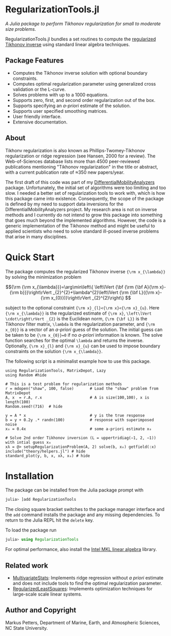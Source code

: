 # RegularizationTools.jl

*A Julia package to perform Tikhonov regularization for small to moderate size problems.*

RegularizationTools.jl bundles a set routines to compute the [regularized  Tikhonov inverse](https://en.wikipedia.org/wiki/Tikhonov_regularization) using standard linear algebra techniques.  

## Package Features
- Computes the Tikhonov inverse solution with optional boundary constraints.
- Computes optimal regularization parameter using generalized cross validation or the L-curve.
- Solves problems with up to a 1000 equations.
- Supports zero, first, and second order regularization out of the box.
- Supports specifying an *a-priori* estimate of the solution.
- Supports user specified smoothing matrices.
- User friendly interface.
- Extensive documentation.

## About
Tikhonv regularization is also known as Phillips-Twomey-Tikhonov regularization or ridge regression (see Hansen, 2000 for a review). The Web-of-Sciences database lists more than 4500 peer-reviewed publications mentioning "Tikhonov regularization" in the title or abstract, with a current publication rate of ≈350 new papers/year. 

 The first draft of this code was part of my [DifferentialMobilityAnalyzers](https://mdpetters.github.io/DifferentialMobilityAnalyzers.jl/stable/) package. Unfortunately, the initial set of algorithms were too limiting and too slow. I needed a better set of regularization tools to work with, which is how this package came into existence. Consequently, the scope of the package is defined by my need to support data inversions for the DifferentialMobilityAnalyzers project. My research area is not on inverse methods and I currently do not intend to grow this package into something that goes much beyond the implemented algorithms. However, the code is a generic implementation of the Tikhonov method and might be useful to applied scientists who need to solve standard ill-posed inverse problems that arise in many disciplines. 

# Quick Start

The package computes the regularized Tikhonov inverse ``{\rm x_{\lambda}}`` by solving the minimization problem 

```math
{\rm {\rm x_{\lambda}}}=\arg\min\left\{ \left\lVert {\bf {\rm {\bf A}{\rm x}-{\rm b}}}\right\rVert _{2}^{2}+\lambda^{2}\left\lVert {\rm {\bf L}({\rm x}-{\rm x_{0}})}\right\rVert _{2}^{2}\right\} 
```

subject to the optional constraint ``{\rm x}_{l}<{\rm x}<{\rm x}_{u}``. Here ``{\rm x_{\lambda}}`` is the regularized estimate of ``{\rm x}``,
``\left\lVert \cdot\right\rVert _{2}`` is the Euclidean norm, ``{\rm {\bf L}}`` is the Tikhonov filter matrix, ``\lambda`` is the regularization parameter, and ``{\rm x_{0}}`` is a vector of an *a-priori* guess of the solution. The initial guess can be taken to be ``{\rm x_{0}}=0`` if no *a-priori* information is known. The solve function searches for the optimal ``\lambda`` and returns the inverse. Optionally, ``{\rm x}_{l}`` and ``{\rm x}_{u}`` can be used to impose boundary constraints on the solution ``{\rm x_{\lambda}}``.

The following script is a minimalist example how to use this package.

```@example
using RegularizationTools, MatrixDepot, Lazy
using Random #hide

# This is a test problem for regularization methods
r = mdopen("shaw", 100, false)       # Load the "shaw" problem from MatrixDepot
A, x  = r.A, r.x                     # A is size(100,100), x is length(100)
Random.seed!(716)  # hide

y = A * x                            # y is the true response 
b = y + 0.2y .* randn(100)           # response with superimposed noise
x₀ = 0.4x                            # some a-priori estimate x₀

# Solve 2nd order Tikhonov inversion (L = uppertridiag(−1, 2, −1)) with intial guess x₀
xλ = @> setupRegularizationProblem(A, 2) solve(b, x₀) getfield(:x)
include("theory/helpers.jl") # hide
standard_plot(y, b, x, xλ, x₀) # hide
```

# Installation

The package can be installed from the Julia package prompt with

```julia
julia> ]add RegularizationTools
```

The closing square bracket switches to the package manager interface and the ```add``` command installs the package and any missing dependencies. To return to the Julia REPL hit the ```delete``` key.

To load the package run

```julia
julia> using RegularizationTools
```

For optimal performance, also install the [Intel MKL linear algebra](https://github.com/JuliaComputing/MKL.jl) library.

## Related work
* [MultivariateStats](https://multivariatestatsjl.readthedocs.io/en/stable/index.html): Implements ridge regression without *a priori* estimate and does not include tools to find the optimal regularization parameter.
* [RegularizedLeastSquares](https://tknopp.github.io/RegularizedLeastSquares.jl/latest/): Implements optimization techniques for large-scale scale linear systems.

## Author and Copyright
Markus Petters, Department of Marine, Earth, and Atmospheric Sciences, NC State University.